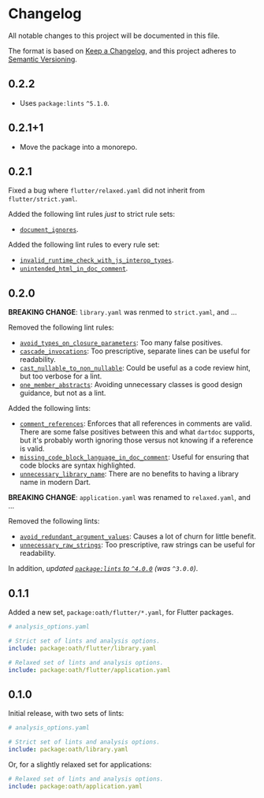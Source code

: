 <!-- #region(HEADER) -->
# Changelog

All notable changes to this project will be documented in this file.

The format is based on [Keep a Changelog](https://keepachangelog.com/en/1.1.0/),
and this project adheres to [Semantic Versioning](https://semver.org/spec/v2.0.0.html).

<!-- #endregion -->

## 0.2.2

- Uses `package:lints` `^5.1.0`.

## 0.2.1+1

- Move the package into a monorepo.

## 0.2.1

Fixed a bug where `flutter/relaxed.yaml` did not inherit from
`flutter/strict.yaml`.

Added the following lint rules _just_ to strict rule sets:

- [`document_ignores`](https://dart.dev/lints/document_ignores).

Added the following lint rules to every rule set:

- [`invalid_runtime_check_with_js_interop_types`](https://dart.dev/lints/invalid_runtime_check_with_js_interop_types).
- [`unintended_html_in_doc_comment`](https://dart.dev/lints/unintended_html_in_doc_comment).

## 0.2.0

**BREAKING CHANGE**: `library.yaml` was renmed to `strict.yaml`, and ...

Removed the following lint rules:

- [`avoid_types_on_closure_parameters`](https://dart.dev/tools/linter-rules/avoid_types_on_closure_parameters):
  Too many false positives.
- [`cascade_invocations`](https://dart.dev/tools/linter-rules/cascade_invocations):
  Too prescriptive, separate lines can be useful for readability.
- [`cast_nullable_to_non_nullable`](https://dart.dev/tools/linter-rules/cast_nullable_to_non_nullable):
  Could be useful as a code review hint, but too verbose for a lint.
- [`one_member_abstracts`](https://dart.dev/tools/linter-rules/one_member_abstracts):
  Avoiding unnecessary classes is good design guidance, but not as a lint.

Added the following lints:

- [`comment_references`](https://dart.dev/tools/linter-rules/comment_references):
  Enforces that all references in comments are valid. There are some false
  positives between this and what `dartdoc` supports, but it's probably worth
  ignoring those versus not knowing if a reference is valid.
- [`missing_code_block_language_in_doc_comment`](https://dart.dev/tools/linter-rules/missing_code_block_language_in_doc_comment):
  Useful for ensuring that code blocks are syntax highlighted.
- [`unnecessary_library_name`](https://dart.dev/tools/linter-rules/unnecessary_library_name):
  There are no benefits to having a library name in modern Dart.

**BREAKING CHANGE**: `application.yaml` was renamed to `relaxed.yaml`, and ...

Removed the following lints:

- [`avoid_redundant_argument_values`](https://dart.dev/tools/linter-rules/avoid_redundant_argument_values):
  Causes a lot of churn for little benefit.
- [`unnecessary_raw_strings`](https://dart.dev/tools/linter-rules/unnecessary_raw_strings):
  Too prescriptive, raw strings can be useful for readability.

In addition, _updated [`package:lints` to `^4.0.0`][lints-4.0.0] (was `^3.0.0`)_.

[lints-4.0.0]: https://pub.dev/packages/lints/changelog#400

## 0.1.1

Added a new set, `package:oath/flutter/*.yaml`, for Flutter packages.

```yaml
# analysis_options.yaml

# Strict set of lints and analysis options.
include: package:oath/flutter/library.yaml

# Relaxed set of lints and analysis options.
include: package:oath/flutter/application.yaml
```

## 0.1.0

Initial release, with two sets of lints:

```yaml
# analysis_options.yaml

# Strict set of lints and analysis options.
include: package:oath/library.yaml
```

Or, for a slightly relaxed set for applications:

```yaml
# Relaxed set of lints and analysis options.
include: package:oath/application.yaml
```
